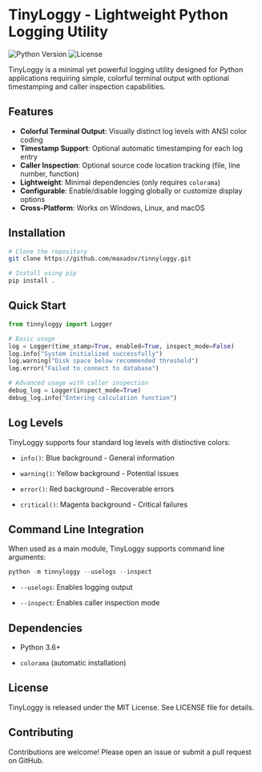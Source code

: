 # TinyLoggy - Lightweight Python Logging Utility

![Python Version](https://img.shields.io/badge/python-3.6%2B-blue)
![License](https://img.shields.io/badge/license-MIT-green)

TinyLoggy is a minimal yet powerful logging utility designed for Python applications requiring simple, colorful terminal output with optional timestamping and caller inspection capabilities.

## Features

- **Colorful Terminal Output**: Visually distinct log levels with ANSI color coding
- **Timestamp Support**: Optional automatic timestamping for each log entry
- **Caller Inspection**: Optional source code location tracking (file, line number, function)
- **Lightweight**: Minimal dependencies (only requires `colorama`)
- **Configurable**: Enable/disable logging globally or customize display options
- **Cross-Platform**: Works on Windows, Linux, and macOS

## Installation

```bash
# Clone the repository
git clone https://github.com/maxadov/tinnyloggy.git

# Install using pip
pip install .
```

## Quick Start

```python 
from tinnyloggy import Logger

# Basic usage
log = Logger(time_stamp=True, enabled=True, inspect_mode=False)
log.info("System initialized successfully")
log.warning("Disk space below recommended threshold")
log.error("Failed to connect to database")

# Advanced usage with caller inspection
debug_log = Logger(inspect_mode=True)
debug_log.info("Entering calculation function")
```

## Log Levels

TinyLoggy supports four standard log levels with distinctive colors:

- `info()`: Blue background - General information

- `warning()`: Yellow background - Potential issues

- `error()`: Red background - Recoverable errors

- `critical()`: Magenta background - Critical failures


## Command Line Integration

When used as a main module, TinyLoggy supports command line arguments:

```python 
python -m tinnyloggy --uselogs --inspect
```

- `--uselogs`: Enables logging output

- `--inspect`: Enables caller inspection mode


## Dependencies

- Python 3.6+

- `colorama` (automatic installation)

## License

TinyLoggy is released under the MIT License. See LICENSE file for details.

## Contributing 

Contributions are welcome! Please open an issue or submit a pull request on GitHub.





